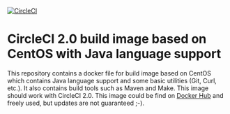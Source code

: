 [![CircleCI](https://circleci.com/gh/scholzj/circleci-centos-java.svg?style=svg)](https://circleci.com/gh/scholzj/circleci-centos-java)

# CircleCI 2.0 build image based on CentOS with Java language support

This repository contains a docker file for build image based on CentOS which contains Java language support and some basic utilities (Git, Curl, etc.). It also contains build tools such as Maven and Make. This image should work with CircleCI 2.0. This image could be find on [Docker Hub](https://hub.docker.com/r/scholzj/circleci-centos-java/) and freely used, but updates are not guaranteed ;-).
